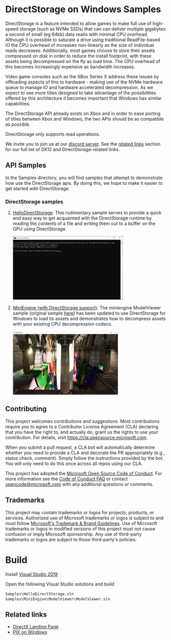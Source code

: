 # DirectStorage on Windows Samples
DirectStorage is a feature intended to allow games to make full use of high-speed storage (such as NVMe SSDs) that can can deliver multiple gigabytes a second of small (eg 64kb) data reads with minimal CPU overhead.  Although it is possible to saturate a drive using traditional ReadFile-based IO the CPU overhead of increases non-linearly as the size of individual reads decreases.  Additionally, most games choose to store their assets compressed on disk in order to reduce the install footprint, with these assets being decompressed on the fly as load time.  The CPU overhead of this becomes increasingly expensive as bandwidth increases.

Video game consoles such as the XBox Series X address these issues by offloading aspects of this to hardware - making use of the NVMe hardware queue to manage IO and hardware accelerated decompression.  As we expect to see more titles designed to take advantage of the possibilities offered by this architecture it becomes important that Windows has similar capabilities.

The DirectStorage API already exists on Xbox and in order to ease porting of titles between Xbox and Windows, the two APIs should be as compatible as possible.

DirectStorage only supports read operations.

We invite you to join us at our [discord server](http://discord.gg/directx). See the [related links](##-Related-links) section for our full list of DX12 and DirectStorage-related links.

## API Samples
In the Samples directory, you will find samples that attempt to demonstrate how use the DirectStorage apis. By doing this, we hope to make it easier to get started with DirectStorage.

### DirectStorage samples
1. [HelloDirectStorage](Samples/HelloDirectStorage/README.md): This rudimentary sample serves to provide a quick and easy way to get acquainted with the DirectStorage runtime by reading the contents of a file and writing them out to a buffer on the GPU using DirectStorage.
    
    <img src="Samples/HelloDirectStorage/HelloDirectStorageRender.png" alt="HelloDirectStorage Render preview" height="200">

2. [MiniEngine (with DirectStorage support)](Samples/MiniEngine/DirectStorage/README.md): The miniengine ModelViewer sample (original sample [here](https://github.com/microsoft/DirectX-Graphics-Samples/tree/master/MiniEngine)) has been updated to use DirectStorage for Windows to load its assets and demonstrates how to decompress assets with your existing CPU decompression codecs.
    
    <img src="Samples/MiniEngine/DirectStorage/ModelViewerRender.png" alt="ModelViewer Render preview" height="200">

## Contributing

This project welcomes contributions and suggestions.  Most contributions require you to agree to a
Contributor License Agreement (CLA) declaring that you have the right to, and actually do, grant us
the rights to use your contribution. For details, visit https://cla.opensource.microsoft.com.

When you submit a pull request, a CLA bot will automatically determine whether you need to provide
a CLA and decorate the PR appropriately (e.g., status check, comment). Simply follow the instructions
provided by the bot. You will only need to do this once across all repos using our CLA.

This project has adopted the [Microsoft Open Source Code of Conduct](https://opensource.microsoft.com/codeofconduct/).
For more information see the [Code of Conduct FAQ](https://opensource.microsoft.com/codeofconduct/faq/) or
contact [opencode@microsoft.com](mailto:opencode@microsoft.com) with any additional questions or comments.

## Trademarks

This project may contain trademarks or logos for projects, products, or services. Authorized use of Microsoft 
trademarks or logos is subject to and must follow 
[Microsoft's Trademark & Brand Guidelines](https://www.microsoft.com/en-us/legal/intellectualproperty/trademarks/usage/general).
Use of Microsoft trademarks or logos in modified versions of this project must not cause confusion or imply Microsoft sponsorship.
Any use of third-party trademarks or logos are subject to those third-party's policies.

# Build
Install [Visual Studio 2019](http://www.visualstudio.com/downloads)

Open the following Visual Studio solutions and build
```
Samples\HelloDirectStorage.sln
Samples\MiniEngine\ModelViewer\ModelViewer.sln
```

## Related links
* [DirectX Landing Page](https://devblogs.microsoft.com/directx/landing-page/)
* [PIX on Windows](https://devblogs.microsoft.com/pix/documentation/)

